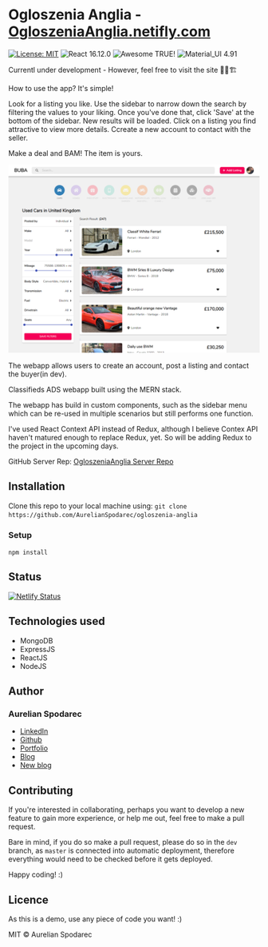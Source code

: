 # Ogloszenia Anglia - [OgloszeniaAnglia.netifly.com](https://ogloszenianglia.netlify.com/cars)

[![License: MIT](https://img.shields.io/badge/License-MIT-yellow.svg)](https://opensource.org/licenses/MIT) ![React 16.12.0](https://img.shields.io/badge/React-16.12.0-red.svg) ![Awesome TRUE!](https://img.shields.io/badge/Awesome-TRUE!-brightgreen.svg) ![Material_UI 4.91](https://img.shields.io/badge/Material_UI-4.91-yellow.svg) 

Currentl under development - However, feel free to visit the site 🚧👷🏗️

How to use the app? It's simple!

Look for a listing you like. Use the sidebar to narrow down the search by filtering the values to your liking.
Once you've done that, click 'Save' at the bottom of the sidebar. New results will be loaded.
Click on a listing you find attractive to view more details.
Ccreate a new account to contact with the seller. 

Make a deal and BAM! The item is yours.

![Product Teaser](./github/images/car-page-dashboard.png)

The webapp allows users to create an account, post a listing and contact the buyer(in dev). 

Classifieds ADS webapp built using the MERN stack. 

The webapp has build in custom components, such as the sidebar menu which can be re-used in multiple scenarios but still performs one function.

I've used React Context API instead of Redux, although I believe Contex API haven't matured enough to replace Redux, yet. So will be adding Redux to the project in the upcoming days.

GitHub Server Rep: [OgloszeniaAnglia Server Repo](https://github.com/AurelianSpodarec/ogloszenia-anglia-server)

## Installation

Clone this repo to your local machine using: `git clone https://github.com/AurelianSpodarec/ogloszenia-anglia`

### Setup

```
npm install
```

## Status
[![Netlify Status](https://api.netlify.com/api/v1/badges/1429779c-474c-4cbf-95cd-7c348d6a71b1/deploy-status)](https://app.netlify.com/sites/ogloszenianglia/deploys)

## Technologies used
* MongoDB
* ExpressJS
* ReactJS
* NodeJS

## Author

### Aurelian Spodarec
- [LinkedIn](https://www.linkedin.com/in/aurelianspodarec/)
- [Github](https://github.com/AurelianSpodarec)
- [Portfolio](http://aurelianspodarec.co.uk/)
- [Blog](http://lovetocode.com/)
- [New blog](https://creativeprogrammer.io/)

## Contributing
If you're interested in collaborating, perhaps you want to develop a new feature to gain more experience, or help me out, feel free to make a pull request. 

Bare in mind, if you do so make a pull request, please do so in the `dev` branch, as `master` is connected into automatic deployment, therefore everything would need to be checked before it gets deployed.

Happy coding! :)

## Licence
As this is a demo, use any piece of code you want! :)

MIT © Aurelian Spodarec